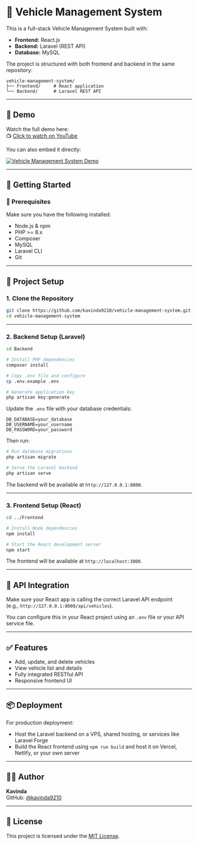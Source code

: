 # 🚗 Vehicle Management System

This is a full-stack Vehicle Management System built with:

- **Frontend:** React.js  
- **Backend:** Laravel (REST API)  
- **Database:** MySQL  

The project is structured with both frontend and backend in the same repository:

```
vehicle-management-system/
├── Frontend/     # React application
└── Backend/      # Laravel REST API
```

---

## 🎥 Demo

Watch the full demo here:  
📺 [Click to watch on YouTube]()

You can also embed it directly:

[![Vehicle Management System Demo](https://youtu.be/9w3SjgjZVQU?si=tjYtng_Y2G_iP-Hh)](https://youtu.be/9w3SjgjZVQU?si=tjYtng_Y2G_iP-Hh)

---

## 🚀 Getting Started

### 🧰 Prerequisites

Make sure you have the following installed:

- Node.js & npm  
- PHP >= 8.x  
- Composer  
- MySQL  
- Laravel CLI  
- Git  

---

## 📁 Project Setup

### 1. Clone the Repository

```bash
git clone https://github.com/kavinda9210/vehicle-management-system.git
cd vehicle-management-system
```

---

### 2. Backend Setup (Laravel)

```bash
cd Backend

# Install PHP dependencies
composer install

# Copy .env file and configure
cp .env.example .env

# Generate application key
php artisan key:generate
```

Update the `.env` file with your database credentials:

```
DB_DATABASE=your_database
DB_USERNAME=your_username
DB_PASSWORD=your_password
```

Then run:

```bash
# Run database migrations
php artisan migrate

# Serve the Laravel backend
php artisan serve
```

The backend will be available at `http://127.0.0.1:8000`.

---

### 3. Frontend Setup (React)

```bash
cd ../Frontend

# Install Node dependencies
npm install

# Start the React development server
npm start
```

The frontend will be available at `http://localhost:3000`.

---

## 🔗 API Integration

Make sure your React app is calling the correct Laravel API endpoint  
(e.g., `http://127.0.0.1:8000/api/vehicles`).

You can configure this in your React project using an `.env` file or your API service file.

---

## ✅ Features

- Add, update, and delete vehicles  
- View vehicle list and details  
- Fully integrated RESTful API  
- Responsive frontend UI  

---

## 📦 Deployment

For production deployment:

- Host the Laravel backend on a VPS, shared hosting, or services like Laravel Forge  
- Build the React frontend using `npm run build` and host it on Vercel, Netlify, or your own server  

---

## 👨‍💻 Author

**Kavinda**  
GitHub: [@kavinda9210](https://github.com/kavinda9210)

---

## 📄 License

This project is licensed under the [MIT License](LICENSE).
